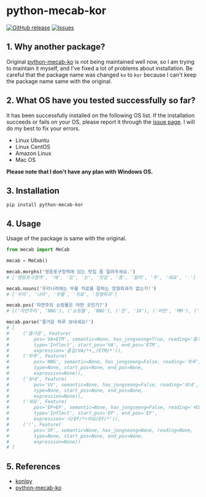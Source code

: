 # python-mecab-kor
<a href="https://github.com/hyunwoongko/python-mecab-kor/releases"><img alt="GitHub release" src="https://img.shields.io/github/release/hyunwoongko/python-mecab-kor.svg" /></a>
<a href="https://github.com/hyunwoongko/python-mecab-kor/issues"><img alt="Issues" src="https://img.shields.io/github/issues/hyunwoongko/python-mecab-kor"/></a>

## 1. Why another package? 
Original [python-mecab-ko](https://github.com/jonghwanhyeon/python-mecab-ko) is not being maintained well now, 
so I am trying to maintain it myself, and I've fixed a lot of problems about installation.
Be careful that the package name was changed `ko` to `kor` because I can't keep the package name same with the original.

## 2. What OS have you tested successfully so far?
It has been successfully installed on the following OS list.
If the installation succeeds or fails on your OS, please report it through the [issue page](https://github.com/hyunwoongko/python-mecab-kor/issues). 
I will do my best to fix your errors. 

- Linux Ubuntu
- Linux CentOS
- Amazon Linux
- Mac OS

**Please note that I don't have any plan with Windows OS.**

## 3. Installation
```
pip install python-mecab-kor
```

## 4. Usage
Usage of the package is same with the original.

```python
from mecab import MeCab

mecab = MeCab()

mecab.morphs('영등포구청역에 있는 맛집 좀 알려주세요.')
# ['영등포구청역', '에', '있', '는', '맛집', '좀', '알려', '주', '세요', '.']

mecab.nouns('우리나라에는 무릎 치료를 잘하는 정형외과가 없는가!')
# ['우리', '나라', '무릎', '치료', '정형외과']

mecab.pos('자연주의 쇼핑몰은 어떤 곳인가?')
# [('자연주의', 'NNG'), ('쇼핑몰', 'NNG'), ('은', 'JX'), ('어떤', 'MM'), ('곳', 'NNG'), ('인가', 'VCP+EF'), ('?', 'SF')]

mecab.parse('즐거운 하루 보내세요!')
# [
#     ('즐거운', Feature(
#         pos='VA+ETM', semantic=None, has_jongseong=True, reading='즐거운',
#         type='Inflect', start_pos='VA', end_pos='ETM',
#         expression='즐겁/VA/*+ᆫ/ETM/*')),
#     ('하루', Feature(
#         pos='NNG', semantic=None, has_jongseong=False, reading='하루',
#         type=None, start_pos=None, end_pos=None,
#         expression=None)),
#     ('보내', Feature(
#         pos='VV', semantic=None, has_jongseong=False, reading='보내',
#         type=None, start_pos=None, end_pos=None,
#         expression=None)),
#     ('세요', Feature(
#         pos='EP+EF', semantic=None, has_jongseong=False, reading='세요',
#         type='Inflect', start_pos='EP', end_pos='EF',
#         expression='시/EP/*+어요/EF/*')),
#     ('!', Feature(
#         pos='SF', semantic=None, has_jongseong=None, reading=None,
#         type=None, start_pos=None, end_pos=None,
#         expression=None))
# ]
```

## 5. References
- [konlpy](https://github.com/konlpy/konlpy/)
- [python-mecab-ko](https://github.com/jonghwanhyeon/python-mecab-ko)
